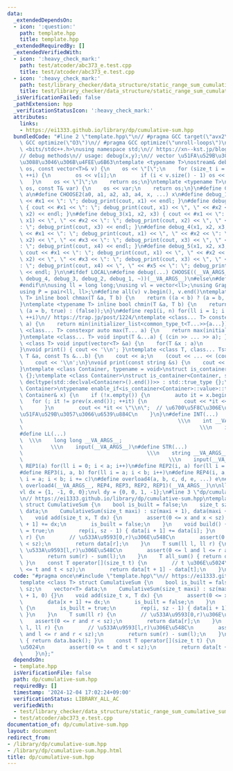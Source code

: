 ```yaml
---
data:
  _extendedDependsOn:
  - icon: ':question:'
    path: template.hpp
    title: template.hpp
  _extendedRequiredBy: []
  _extendedVerifiedWith:
  - icon: ':heavy_check_mark:'
    path: test/atcoder/abc373_e.test.cpp
    title: test/atcoder/abc373_e.test.cpp
  - icon: ':heavy_check_mark:'
    path: test/library_checker/data_structure/static_range_sum_cumulative_sum.test.cpp
    title: test/library_checker/data_structure/static_range_sum_cumulative_sum.test.cpp
  _isVerificationFailed: false
  _pathExtension: hpp
  _verificationStatusIcon: ':heavy_check_mark:'
  attributes:
    links:
    - https://ei1333.github.io/library/dp/cumulative-sum.hpp
  bundledCode: "#line 2 \"template.hpp\"\n// #pragma GCC target(\"avx2\")\n// #pragma\
    \ GCC optimize(\"O3\")\n// #pragma GCC optimize(\"unroll-loops\")\n\n#include\
    \ <bits/stdc++.h>\nusing namespace std;\n// https://xn--kst.jp/blog/2019/08/29/cpp-comp/\n\
    // debug methods\n// usage: debug(x,y);\n// vector \u51FA\u529B\u3067\u304D\u308B\
    \u3088\u3046\u306B\u4FEE\u6B63\ntemplate <typename T>\nostream& debug_print(ostream&\
    \ os, const vector<T>& v) {\n    os << \"[\";\n    for (size_t i = 0; i < v.size();\
    \ ++i) {\n        os << v[i];\n        if (i < v.size() - 1) os << \", \";\n \
    \   }\n    os << \"]\";\n    return os;\n}\ntemplate <typename T>\nostream& debug_print(ostream&\
    \ os, const T& var) {\n    os << var;\n    return os;\n}\n#define CHOOSE(a) CHOOSE2\
    \ a\n#define CHOOSE2(a0, a1, a2, a3, a4, x, ...) x\n#define debug_1(x1) { cout\
    \ << #x1 << \": \"; debug_print(cout, x1) << endl; }\n#define debug_2(x1, x2)\
    \ { cout << #x1 << \": \"; debug_print(cout, x1) << \", \" << #x2 << \": \"; debug_print(cout,\
    \ x2) << endl; }\n#define debug_3(x1, x2, x3) { cout << #x1 << \": \"; debug_print(cout,\
    \ x1) << \", \" << #x2 << \": \"; debug_print(cout, x2) << \", \" << #x3 << \"\
    : \"; debug_print(cout, x3) << endl; }\n#define debug_4(x1, x2, x3, x4) { cout\
    \ << #x1 << \": \"; debug_print(cout, x1) << \", \" << #x2 << \": \"; debug_print(cout,\
    \ x2) << \", \" << #x3 << \": \"; debug_print(cout, x3) << \", \" << #x4 << \"\
    : \"; debug_print(cout, x4) << endl; }\n#define debug_5(x1, x2, x3, x4, x5) {\
    \ cout << #x1 << \": \"; debug_print(cout, x1) << \", \" << #x2 << \": \"; debug_print(cout,\
    \ x2) << \", \" << #x3 << \": \"; debug_print(cout, x3) << \", \" << #x4 << \"\
    : \"; debug_print(cout, x4) << \", \" << #x5 << \": \"; debug_print(cout, x5)\
    \ << endl; }\n\n#ifdef LOCAL\n#define debug(...) CHOOSE((__VA_ARGS__, debug_5,\
    \ debug_4, debug_3, debug_2, debug_1, ~))(__VA_ARGS__)\n#else\n#define debug(...)\n\
    #endif\n\nusing ll = long long;\nusing vl = vector<ll>;\nusing Graph = vector<vector<ll>>;\n\
    using P = pair<ll, ll>;\n#define all(v) v.begin(), v.end()\ntemplate <typename\
    \ T> inline bool chmax(T &a, T b) {\n    return ((a < b) ? (a = b, true) : (false));\n\
    }\ntemplate <typename T> inline bool chmin(T &a, T b) {\n    return ((a > b) ?\
    \ (a = b, true) : (false));\n}\n#define rep1(i, n) for(ll i = 1; i <= ((ll)n);\
    \ ++i)\n// https://trap.jp/post/1224/\ntemplate <class... T> constexpr auto min(T...\
    \ a) {\n    return min(initializer_list<common_type_t<T...>>{a...});\n}\ntemplate\
    \ <class... T> constexpr auto max(T... a) {\n    return max(initializer_list<common_type_t<T...>>{a...});\n\
    }\ntemplate <class... T> void input(T &...a) { (cin >> ... >> a); }\ntemplate\
    \ <class T> void input(vector<T> &a) {\n    for(T &x : a)\n        cin >> x;\n\
    }\nvoid print() { cout << '\\n'; }\ntemplate <class T, class... Ts> void print(const\
    \ T &a, const Ts &...b) {\n    cout << a;\n    (cout << ... << (cout << ' ', b));\n\
    \    cout << '\\n';\n}\nvoid print(const string &s) {\n    cout << s << '\\n';\n\
    }\ntemplate <class Container, typename = void>\nstruct is_container : std::false_type\
    \ {};\ntemplate <class Container>\nstruct is_container<Container, std::void_t<decltype(std::declval<Container>().begin()),\
    \ decltype(std::declval<Container>().end())>> : std::true_type {};\ntemplate <class\
    \ Container>\ntypename enable_if<is_container<Container>::value>::type print(const\
    \ Container& x) {\n    if (!x.empty()) {\n        auto it = x.begin();\n     \
    \   for (; it != prev(x.end()); ++it) {\n            cout << *it << \" \";\n \
    \       }\n        cout << *it << \"\\n\";  // \u6700\u5F8C\u306E\u8981\u7D20\u3092\
    \u51FA\u529B\u3057\u3066\u6539\u884C\n    }\n}\n#define INT(...)             \
    \                                                  \\\n    int __VA_ARGS__;  \
    \                                                         \\\n    input(__VA_ARGS__)\n\
    #define LL(...)                                                              \
    \  \\\n    long long __VA_ARGS__;                                            \
    \         \\\n    input(__VA_ARGS__)\n#define STR(...)                       \
    \                                        \\\n    string __VA_ARGS__;         \
    \                                               \\\n    input(__VA_ARGS__)\n#define\
    \ REP1(a) for(ll i = 0; i < a; i++)\n#define REP2(i, a) for(ll i = 0; i < a; i++)\n\
    #define REP3(i, a, b) for(ll i = a; i < b; i++)\n#define REP4(i, a, b, c) for(ll\
    \ i = a; i < b; i += c)\n#define overload4(a, b, c, d, e, ...) e\n#define rep(...)\
    \ overload4(__VA_ARGS__, REP4, REP3, REP2, REP1)(__VA_ARGS__)\n\nll inf = 3e18;\n\
    vl dx = {1, -1, 0, 0};\nvl dy = {0, 0, 1, -1};\n#line 3 \"dp/cumulative-sum.hpp\"\
    \n// https://ei1333.github.io/library/dp/cumulative-sum.hpp\ntemplate <class T>\
    \ struct CumulativeSum {\n    bool is_built = false;\n    size_t sz;\n    vector<T>\
    \ data;\n    CumulativeSum(size_t maxi) : sz(maxi + 1), data(maxi + 1, 0) {}\n\
    \    void add(size_t x, T dx) {\n        assert(0 <= x and x < sz);\n        data[x\
    \ + 1] += dx;\n        is_built = false;\n    }\n    void build() {\n        is_built\
    \ = true;\n        rep(i, sz - 1) { data[i + 1] += data[i]; }\n    }\n    T sum(ll\
    \ r) {\n        // \u533A\u9593[0,r)\u306E\u548C\n        assert(0 <= r and r\
    \ < sz);\n        return data[r];\n    }\n    T sum(ll l, ll r) {\n        //\
    \ \u533A\u9593[l,r)\u306E\u548C\n        assert(0 <= l and l <= r and r < sz);\n\
    \        return sum(r) - sum(l);\n    }\n    T all_sum() { return data.back();\
    \ }\n    const T operator[](size_t t) {\n        // t \u306E\u5024\n        assert(0\
    \ <= t and t < sz);\n        return data[t + 1] - data[t];\n    }\n};\n"
  code: "#pragma once\n#include \"template.hpp\"\n// https://ei1333.github.io/library/dp/cumulative-sum.hpp\n\
    template <class T> struct CumulativeSum {\n    bool is_built = false;\n    size_t\
    \ sz;\n    vector<T> data;\n    CumulativeSum(size_t maxi) : sz(maxi + 1), data(maxi\
    \ + 1, 0) {}\n    void add(size_t x, T dx) {\n        assert(0 <= x and x < sz);\n\
    \        data[x + 1] += dx;\n        is_built = false;\n    }\n    void build()\
    \ {\n        is_built = true;\n        rep(i, sz - 1) { data[i + 1] += data[i];\
    \ }\n    }\n    T sum(ll r) {\n        // \u533A\u9593[0,r)\u306E\u548C\n    \
    \    assert(0 <= r and r < sz);\n        return data[r];\n    }\n    T sum(ll\
    \ l, ll r) {\n        // \u533A\u9593[l,r)\u306E\u548C\n        assert(0 <= l\
    \ and l <= r and r < sz);\n        return sum(r) - sum(l);\n    }\n    T all_sum()\
    \ { return data.back(); }\n    const T operator[](size_t t) {\n        // t \u306E\
    \u5024\n        assert(0 <= t and t < sz);\n        return data[t + 1] - data[t];\n\
    \    }\n};"
  dependsOn:
  - template.hpp
  isVerificationFile: false
  path: dp/cumulative-sum.hpp
  requiredBy: []
  timestamp: '2024-12-04 17:02:24+09:00'
  verificationStatus: LIBRARY_ALL_AC
  verifiedWith:
  - test/library_checker/data_structure/static_range_sum_cumulative_sum.test.cpp
  - test/atcoder/abc373_e.test.cpp
documentation_of: dp/cumulative-sum.hpp
layout: document
redirect_from:
- /library/dp/cumulative-sum.hpp
- /library/dp/cumulative-sum.hpp.html
title: dp/cumulative-sum.hpp
---
```

